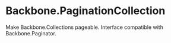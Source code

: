 # Backbone.PaginationCollection
Make Backbone.Collections pageable. Interface compatible with Backbone.Paginator.
